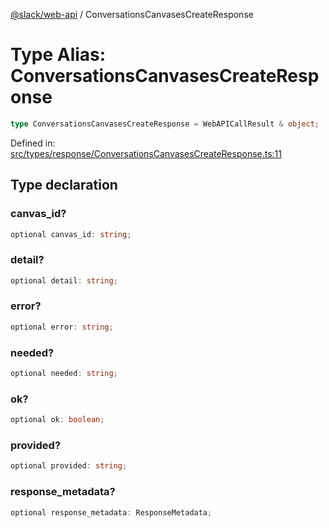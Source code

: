 [@slack/web-api](../index.md) / ConversationsCanvasesCreateResponse

# Type Alias: ConversationsCanvasesCreateResponse

```ts
type ConversationsCanvasesCreateResponse = WebAPICallResult & object;
```

Defined in: [src/types/response/ConversationsCanvasesCreateResponse.ts:11](https://github.com/slackapi/node-slack-sdk/blob/main/packages/web-api/src/types/response/ConversationsCanvasesCreateResponse.ts#L11)

## Type declaration

### canvas\_id?

```ts
optional canvas_id: string;
```

### detail?

```ts
optional detail: string;
```

### error?

```ts
optional error: string;
```

### needed?

```ts
optional needed: string;
```

### ok?

```ts
optional ok: boolean;
```

### provided?

```ts
optional provided: string;
```

### response\_metadata?

```ts
optional response_metadata: ResponseMetadata;
```
